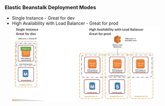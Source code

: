 ### Elastic Beanstalk Deployment Modes ###
* Single Instance - Great for dev
* High Availability with Load Balancer - Great for prod  
![](images/aim2.jpg)